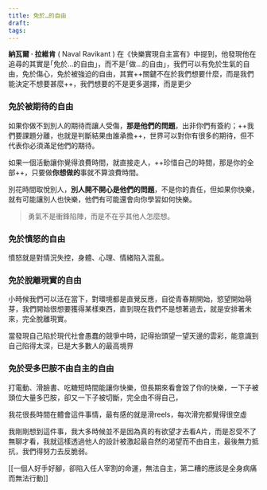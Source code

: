 ```yaml
---
title: 免於…的自由
draft: 
tags:
---
```

**納瓦爾 · 拉維肯** ( Naval Ravikant ) 在《快樂實現自主富有》中提到，他發現他在追尋的其實是｢免於...的自由｣，而不是｢做...的自由｣，我們可以有免於生氣的自由，免於傷心，免於被強迫的自由，其實++關鍵不在於我們想要什麼，而是我們能決定不想要甚麼++，我們想要的不是更多選擇，而是更少

### 免於被期待的自由

如果你做不到別人的期待而讓人受傷，**那是他們的問題**，出非你們有簽約；++我們要課題分離，也就是判斷結果由誰承擔++，世界可以對你有很多的期待，但不代表你必須滿足他們的期待。

如果一個活動讓你覺得浪費時間，就直接走人，++珍惜自己的時間，那是你的全部++，只要做**你想做的**事就不算浪費時間。

別花時間取悅別人，**別人開不開心是他們的問題**，不是你的責任，但如果你快樂，就有可能讓別人也快樂，他們有可能還會向你學習如何快樂。

> 勇氣不是衝鋒陷陣，而是不在乎其他人怎麼想。

### 免於憤怒的自由

憤怒就是對情況失控，身體、心理、情緒陷入混亂。

### 免於脫離現實的自由

小時候我們可以活在當下，對環境都是直覺反應，自從青春期開始，慾望開始萌芽，我們開始很想要獲得某樣東西，直到現在我們不是想著過去，就是安排著未來，完全脫離現實。

當發現自己陷於現代社會愚蠢的競爭中時，記得抬頭望一望天邊的雲彩，能意識到自己陷得太深，已是大多數人的最高境界

### 免於受多巴胺不由自主的自由

打電動、滑臉書、吃糖短時間能讓你快樂，但長期來看會毀了你的快樂，一下子被頭位大量多巴胺，卻又一下子被切斷，完全由不得自己，

我花很長時間在體會這件事情，最有感的就是滑reels，每次滑完都覺得很空虛

我剛剛想到這件事，我大多時候並不是因為真的有欲望才去看A片，而是忍受不了無聊才看，我就這樣透過他人的設計被激起最自然的渴望而不由自主，最後無力抵抗，我們得努力去反脆弱。

[[一個人好手好腳，卻陷入任人宰割的命運，無法自主，第二糟的應該是全身病痛而無法行動]]